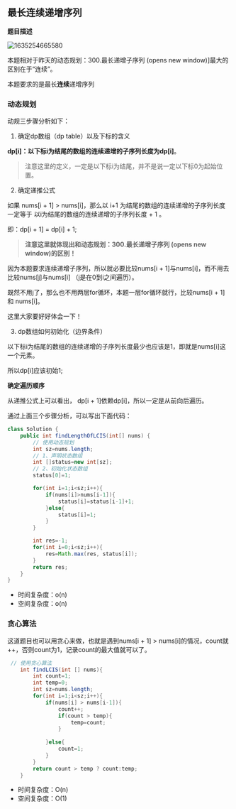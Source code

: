 ## 最长连续递增序列

**题目描述**

![1635254665580](https://tprzfbucket.oss-cn-beijing.aliyuncs.com/hadoop/202110/26/212428-572493.png)

本题相对于昨天的动态规划：300.最长递增子序列 (opens new window)]最大的区别在于“连续”。

本题要求的是最长**连续**递增序列

### 动态规划

动规三步骤分析如下：

1. 确定dp数组（dp table）以及下标的含义

**dp[i]：以下标i为结尾的数组的连续递增的子序列长度为dp[i]**。

> 注意这里的定义，一定是以下标i为结尾，并不是说一定以下标0为起始位置。

2. 确定递推公式

如果 nums[i + 1] > nums[i]，那么以 i+1 为结尾的数组的连续递增的子序列长度 一定等于 以i为结尾的数组的连续递增的子序列长度 + 1 。

即：dp[i + 1] = dp[i] + 1;

> **注意这里就体现出和动态规划：300.最长递增子序列 (opens new window)的区别！**

因为本题要求连续递增子序列，所以就必要比较nums[i + 1]与nums[i]，而不用去比较nums[j]与nums[i] （j是在0到i之间遍历）。

既然不用j了，那么也不用两层for循环，本题一层for循环就行，比较nums[i + 1] 和 nums[i]。

这里大家要好好体会一下！

3. dp数组如何初始化（边界条件）

以下标i为结尾的数组的连续递增的子序列长度最少也应该是1，即就是nums[i]这一个元素。

所以dp[i]应该初始1;

**确定遍历顺序**

从递推公式上可以看出， dp[i + 1]依赖dp[i]，所以一定是从前向后遍历。

通过上面三个步骤分析，可以写出下面代码：

~~~ java
class Solution {
    public int findLengthOfLCIS(int[] nums) {
        // 使用动态规划
        int sz=nums.length;
        // 1、声明状态数组
        int []status=new int[sz];
        // 2、初始化状态数组
        status[0]=1;

        for(int i=1;i<sz;i++){
            if(nums[i]>nums[i-1]){
                status[i]=status[i-1]+1;
            }else{
                status[i]=1;
            }
        }

        int res=-1;
        for(int i=0;i<sz;i++){
            res=Math.max(res, status[i]);
        }
        return res;
    }
}
~~~

- 时间复杂度：o(n)
- 空间复杂度：o(n)

### 贪心算法

这道题目也可以用贪心来做，也就是遇到nums[i + 1] > nums[i]的情况，count就++，否则count为1，记录count的最大值就可以了。

~~~ java
 // 使用贪心算法
    int findLCIS(int [] nums){
        int count=1;
        int temp=0;
        int sz=nums.length;
        for(int i=1;i<sz;i++){
            if(nums[i] > nums[i-1]){
                count++;
                if(count > temp){
                    temp=count;
                }
                
            }else{
                count=1;
            }
        }
        return count > temp ? count:temp;
    }
~~~

- 时间复杂度：O(n)
- 空间复杂度：O(1)